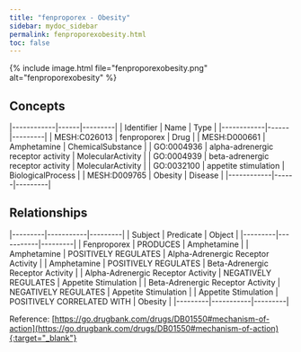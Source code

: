 ```yaml
---
title: "fenproporex - Obesity"
sidebar: mydoc_sidebar
permalink: fenproporexobesity.html
toc: false 
---
```


{% include image.html file="fenproporexobesity.png" alt="fenproporexobesity" %}

## Concepts

|------------|------|---------|
| Identifier | Name | Type    |
|------------|------|---------|
| MESH:C026013 | fenproporex | Drug |
| MESH:D000661 | Amphetamine | ChemicalSubstance |
| GO:0004936 | alpha-adrenergic receptor activity | MolecularActivity |
| GO:0004939 | beta-adrenergic receptor activity | MolecularActivity |
| GO:0032100 | appetite stimulation | BiologicalProcess |
| MESH:D009765 | Obesity | Disease |
|------------|------|---------|

## Relationships

|---------|-----------|---------|
| Subject | Predicate | Object  |
|---------|-----------|---------|
| Fenproporex | PRODUCES | Amphetamine |
| Amphetamine | POSITIVELY REGULATES | Alpha-Adrenergic Receptor Activity |
| Amphetamine | POSITIVELY REGULATES | Beta-Adrenergic Receptor Activity |
| Alpha-Adrenergic Receptor Activity | NEGATIVELY REGULATES | Appetite Stimulation |
| Beta-Adrenergic Receptor Activity | NEGATIVELY REGULATES | Appetite Stimulation |
| Appetite Stimulation | POSITIVELY CORRELATED WITH | Obesity |
|---------|-----------|---------|

Reference: [https://go.drugbank.com/drugs/DB01550#mechanism-of-action](https://go.drugbank.com/drugs/DB01550#mechanism-of-action){:target="_blank"}